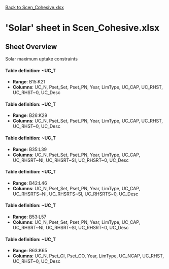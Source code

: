 [Back to Scen_Cohesive.xlsx](README.md)

# 'Solar' sheet in Scen_Cohesive.xlsx

## Sheet Overview

Solar maximum uptake constraints

#### Table definition: ~UC_T
- **Range**: B15:K21
- **Columns**: UC_N, Pset_Set, Pset_PN, Year, LimType, UC_CAP, UC_RHST, UC_RHST~0, UC_Desc

#### Table definition: ~UC_T
- **Range**: B26:K29
- **Columns**: UC_N, Pset_Set, Pset_PN, Year, LimType, UC_CAP, UC_RHST, UC_RHST~0, UC_Desc

#### Table definition: ~UC_T
- **Range**: B35:L39
- **Columns**: UC_N, Pset_Set, Pset_PN, Year, LimType, UC_CAP, UC_RHSRT~NI, UC_RHSRT~SI, UC_RHSRT~0, UC_Desc

#### Table definition: ~UC_T
- **Range**: B42:L46
- **Columns**: UC_N, Pset_Set, Pset_PN, Year, LimType, UC_CAP, UC_RHSRTS~NI, UC_RHSRTS~SI, UC_RHSRTS~0, UC_Desc

#### Table definition: ~UC_T
- **Range**: B53:L57
- **Columns**: UC_N, Pset_Set, Pset_PN, Year, LimType, UC_CAP, UC_RHSRT~NI, UC_RHSRT~SI, UC_RHSRT~0, UC_Desc

#### Table definition: ~UC_T
- **Range**: B63:K65
- **Columns**: UC_N, Pset_CI, Pset_CO, Year, LimType, UC_NCAP, UC_RHST, UC_RHST~0, UC_Desc

